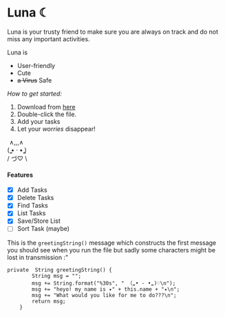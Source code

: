 # Luna ☾ 
Luna is your trusty friend to make sure you are always on track and do not miss any important activities.

Luna is
* User-friendly
* Cute
* ~~a Virus~~ Safe

*How to get started:*
1. Download from [here](https://github.com/whitesnowx/ip/releases/tag/A-Jar)
2. Double-click the file.
3. Add your tasks
4. Let your _worries_ disappear!

  ∧,,,∧\
(  ̳• · • ̳)\
/    づ♡ \

#### Features
- [x] Add Tasks
- [x] Delete Tasks
- [x] Find Tasks
- [x] List Tasks
- [x] Save/Store List
- [ ] Sort Task (maybe)

This is the `greetingString()` message which constructs the first message you should see when you run the file but sadly some characters might be lost in transmission :"
```
private  String greetingString() {
        String msg = "";
        msg += String.format("%30s", " （„• ֊ •„)♡\n");
        msg += "heyo! my name is ✦" + this.name + "✦\n";
        msg += "What would you like for me to do???\n";
        return msg;
    }
```
		
